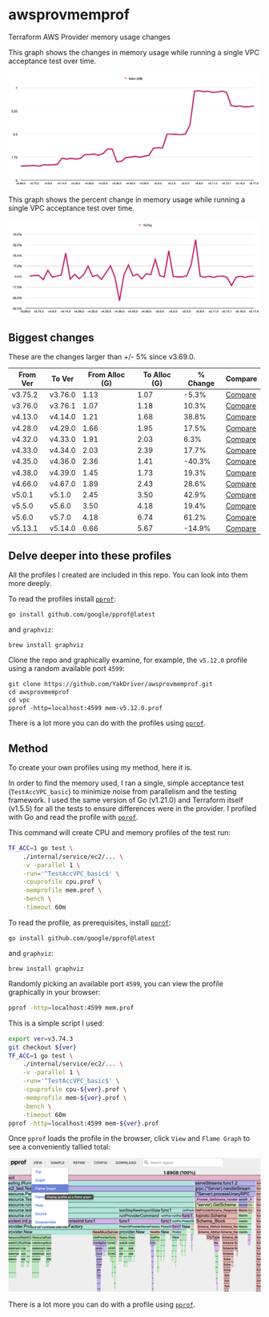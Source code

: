# awsprovmemprof
Terraform AWS Provider memory usage changes

This graph shows the changes in memory usage while running a single VPC acceptance test over time.

![Memory Usage Changes Graph](memusechange.png "Memory Usage Changes")

This graph shows the percent change in memory usage while running a single VPC acceptance test over time.

![Percent Memory Changes](memusepctchange.png "Percent Memory Changes")

## Biggest changes

These are the changes larger than +/- 5% since v3.69.0.

| From Ver | To Ver | From Alloc (G) | To Alloc (G) | % Change | Compare |
| --- | --- | --- | --- | --- | --- |
| v3.75.2 | v3.76.0 | 1.13 | 1.07 | -5.3% | [Compare](https://github.com/hashicorp/terraform-provider-aws/compare/v3.75.2...v3.76.0) |
| v3.76.0 | v3.76.1 | 1.07 | 1.18 | 10.3% | [Compare](https://github.com/hashicorp/terraform-provider-aws/compare/v3.76.0...v3.76.1) |
| v4.13.0 | v4.14.0 | 1.21 | 1.68 | 38.8% | [Compare](https://github.com/hashicorp/terraform-provider-aws/compare/v4.13.0...v4.14.0) |
| v4.28.0 | v4.29.0 | 1.66 | 1.95 | 17.5% | [Compare](https://github.com/hashicorp/terraform-provider-aws/compare/v4.28.0...v4.29.0) |
| v4.32.0 | v4.33.0 | 1.91 | 2.03 | 6.3% | [Compare](https://github.com/hashicorp/terraform-provider-aws/compare/v4.32.0...v4.33.0) |
| v4.33.0 | v4.34.0 | 2.03 | 2.39 | 17.7% | [Compare](https://github.com/hashicorp/terraform-provider-aws/compare/v4.33.0...v4.34.0) |
| v4.35.0 | v4.36.0 | 2.36 | 1.41 | -40.3% | [Compare](https://github.com/hashicorp/terraform-provider-aws/compare/v4.35.0...v4.36.0) |
| v4.38.0 | v4.39.0 | 1.45 | 1.73 | 19.3% | [Compare](https://github.com/hashicorp/terraform-provider-aws/compare/v4.38.0...v4.39.0) |
| v4.66.0 | v4.67.0 | 1.89 | 2.43 | 28.6% | [Compare](https://github.com/hashicorp/terraform-provider-aws/compare/v4.66.0...v4.67.0) |
| v5.0.1 | v5.1.0 | 2.45 | 3.50 | 42.9% | [Compare](https://github.com/hashicorp/terraform-provider-aws/compare/v5.0.1...v5.1.0) |
| v5.5.0 | v5.6.0 | 3.50 | 4.18 | 19.4% | [Compare](https://github.com/hashicorp/terraform-provider-aws/compare/v5.5.0...v5.6.0) |
| v5.6.0 | v5.7.0 | 4.18 | 6.74 | 61.2% | [Compare](https://github.com/hashicorp/terraform-provider-aws/compare/v5.6.0...v5.7.0) |
| v5.13.1 | v5.14.0 | 6.66 | 5.67 | -14.9% | [Compare](https://github.com/hashicorp/terraform-provider-aws/compare/v5.13.1...v5.14.0) |

## Delve deeper into these profiles

All the profiles I created are included in this repo. You can look into them more deeply.

To read the profiles install [`pprof`](https://github.com/google/pprof):

```
go install github.com/google/pprof@latest
```

and `graphviz`:

```
brew install graphviz
```

Clone the repo and graphically examine, for example, the `v5.12.0` profile using a random available port `4599`:

```
git clone https://github.com/YakDriver/awsprovmemprof.git
cd awsprovmemprof
cd vpc
pprof -http=localhost:4599 mem-v5.12.0.prof
```

There is a lot more you can do with the profiles using [`pprof`](https://github.com/google/pprof).

## Method

To create your own profiles using my method, here it is.

In order to find the memory used, I ran a single, simple acceptance test (`TestAccVPC_basic`) to minimize noise from parallelism and the testing framework. I used the same version of Go (v1.21.0) and Terraform itself (v1.5.5) for all the tests to ensure differences were in the provider. I profiled with Go and read the profile with [`pprof`](https://github.com/google/pprof).

This command will create CPU and memory profiles of the test run:

```sh
TF_ACC=1 go test \
    ./internal/service/ec2/... \
    -v -parallel 1 \
    -run='^TestAccVPC_basic$' \
    -cpuprofile cpu.prof \
    -memprofile mem.prof \
    -bench \
    -timeout 60m
```

To read the profile, as prerequisites, install [`pprof`](https://github.com/google/pprof):

```
go install github.com/google/pprof@latest
```

and `graphviz`:

```
brew install graphviz
```

Randomly picking an available port `4599`, you can view the profile graphically in your browser:

```sh
pprof -http=localhost:4599 mem.prof
```

This is a simple script I used:

```bash
export ver=v3.74.3
git checkout ${ver}
TF_ACC=1 go test \
    ./internal/service/ec2/... \
    -v -parallel 1 \
    -run='^TestAccVPC_basic$' \
    -cpuprofile cpu-${ver}.prof \
    -memprofile mem-${ver}.prof \
    -bench \
    -timeout 60m
pprof -http=localhost:4599 mem-${ver}.prof
```

Once `pprof` loads the profile in the browser, click `View` and `Flame Graph` to see a conveniently tallied total:

![Using pprof](usingpprof.png "Using pprof")

There is a lot more you can do with a profile using [`pprof`](https://github.com/google/pprof).
